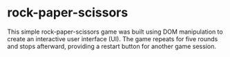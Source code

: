 # rock-paper-scissors

This simple rock-paper-scissors game was built using DOM manipulation to create an interactive user interface (UI). The game repeats for five rounds and stops afterward, providing a restart button for another game session.